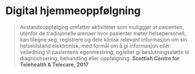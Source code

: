 # Digital hjemmeoppfølgning

> Avstandsoppfølging omfatter aktiviteter som muliggjør at pasienten, utenfor de tradisjonelle arenaer hvor pasienter møter helsepersonell, kan tilegne seg, registrere og dele klinisk relevant informasjon om sin helsetilstand elektronisk, med formål om å gi informasjon eller veiledning til pasientens egenmestring, og/eller gi beslutningsstøtte til diagnostisering, behandling eller oppfølgning.
**Scottish Centre for Telehealth & Telecare, 2017** 
